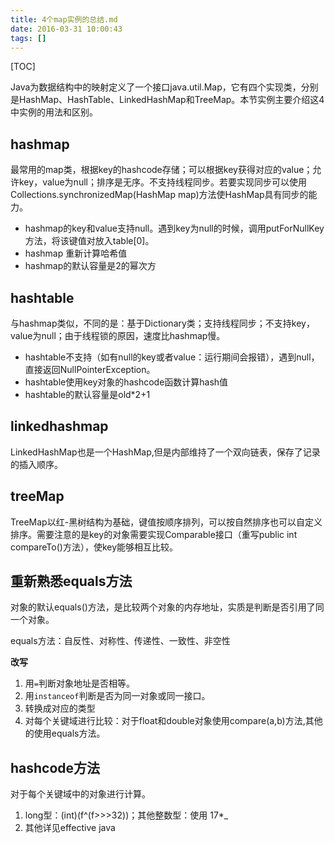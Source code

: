 ```yaml
---
title: 4个map实例的总结.md
date: 2016-03-31 10:00:43
tags: []
---
```


[TOC]

Java为数据结构中的映射定义了一个接口java.util.Map，它有四个实现类，分别是HashMap、HashTable、LinkedHashMap和TreeMap。本节实例主要介绍这4中实例的用法和区别。

<!--more-->

## hashmap

最常用的map类，根据key的hashcode存储；可以根据key获得对应的value；允许key，value为null；排序是无序。不支持线程同步。若要实现同步可以使用Collections.synchronizedMap(HashMap map)方法使HashMap具有同步的能力。

- hashmap的key和value支持null。遇到key为null的时候，调用putForNullKey方法，将该键值对放入table[0]。
- hashmap 重新计算哈希值
- hashmap的默认容量是2的幂次方


## hashtable

与hashmap类似，不同的是：基于Dictionary类；支持线程同步；不支持key，value为null；由于线程锁的原因，速度比hashmap慢。

- hashtable不支持（如有null的key或者value：运行期间会报错），遇到null，直接返回NullPointerException。
- hashtable使用key对象的hashcode函数计算hash值
- hashtable的默认容量是old*2+1


## linkedhashmap

LinkedHashMap也是一个HashMap,但是内部维持了一个双向链表，保存了记录的插入顺序。

## treeMap

TreeMap以红-黑树结构为基础，键值按顺序排列，可以按自然排序也可以自定义排序。需要注意的是key的对象需要实现Comparable接口（重写public int compareTo()方法），使key能够相互比较。

## 重新熟悉equals方法

对象的默认equals()方法，是比较两个对象的内存地址，实质是判断是否引用了同一个对象。

equals方法：自反性、对称性、传递性、一致性、非空性

__改写__

1. 用`=`判断对象地址是否相等。
2. 用`instanceof`判断是否为同一对象或同一接口。
3. 转换成对应的类型
4. 对每个关键域进行比较：对于float和double对象使用compare(a,b)方法,其他的使用equals方法。

## hashcode方法

对于每个关键域中的对象进行计算。

1. long型：(int)(f^(f>>>32))；其他整数型：使用 17*_
2. 其他详见effective java

